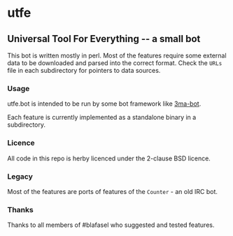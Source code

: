 # utfe

## Universal Tool For Everything -- a small bot

This bot is written mostly in perl.  Most of the features require some
external data to be downloaded and parsed into the correct format.
Check the `URLs` file in each subdirectory for pointers to data
sources.

### Usage

utfe.bot is intended to be run by some bot framework like
[3ma-bot](https://github.com/Sec42/3ma-bot).

Each feature is currently implemented as a standalone binary in a subdirectory.

### Licence

All code in this repo is herby licenced under the 2-clause BSD licence. 

### Legacy

Most of the features are ports of features of the `Counter` - an old IRC bot.

### Thanks

Thanks to all members of #blafasel who suggested and tested features.

